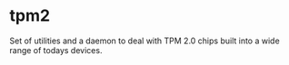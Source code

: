# tpm2

Set of utilities and a daemon to deal with TPM 2.0 chips built
into a wide range of todays devices.
